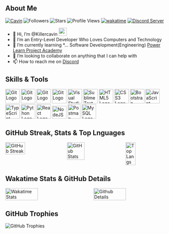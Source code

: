 <!-- Killercavin@CalaTech -->

## About Me

[![Cavin](https://img.shields.io/badge/Cavin-<COLOR>.svg)](https://shields.io/)
![Followers](https://img.shields.io/github/followers/Killercavin?label=Follow&style=social&style=plastic)
![Stars](https://img.shields.io/github/stars/Killercavin?affiliations=OWNER%2CCOLLABORATOR&style=social&style=plastic&color=gold)
![Profile Views](https://komarev.com/ghpvc/?username=Killercavin&color=green&style=plastic)
[![wakatime](https://wakatime.com/badge/user/0a629113-4a07-4f00-baa2-ec03ce250a02.svg?style=plastic)](https://wakatime.com/@0a629113-4a07-4f00-baa2-ec03ce250a02)
[![Discord Server](https://img.shields.io/discord/950481728068263976?color=blueviolet&logo=Discord&style=plastic)](https://discord.gg/GnrKuFSaUC)
- 👋 Hi, I’m @Killercavin <img src="https://emojis.slackmojis.com/emojis/images/1588315024/8823/hyperkitty.gif?1588315024" width="25"></h3>
- 👀 I’m an Entry-Level Developer Who Loves Computers and Technology
- 🌱 I’m currently learning *... Software Development(Engineering) [Power Learn Project Academy](https://plpacademy.powerlearnproject.org/)
- 💞️ I’m looking to collaborate on anything that I can help with
- 📫 How to reach me on [Discord](https://discordapp.com/users/Killercavin)

## Skills & Tools
<a href="https://git-scm.com/" target="_blank"><img src="https://skillicons.dev/icons?i=git" alt="Git Logo" width="45" height="auto"></a>
<a href="https://github.com/" target="_blank"><img src="https://skillicons.dev/icons?i=github" alt="Git Logo" width="45" height="auto"></a>
<a href="https://gitlab.com/" target="_blank"><img src="https://skillicons.dev/icons?i=gitlab" alt="Git Logo" width="45" height="auto"></a>
<a href="https://bitbucket.com/" target="_blank"><img src="https://skillicons.dev/icons?i=bitbucket" alt="Git Logo" width="45" height="auto"></a>
<a href="https://code.visualstudio.com/" target="_blank"><img src="https://skillicons.dev/icons?i=vscode" alt="Visual Studio Code Logo" width="45" height="auto"></a>
<a href="https://sublimetext.com/" target="_blank"><img src="https://skillicons.dev/icons?i=sublime" alt="Sublime Text Logo" width="45" height="auto"></a>
<a href="https://w3.org/html/" target="_blank"><img src="https://skillicons.dev/icons?i=html" alt="HTML5 Logo" width="45" height="auto"></a>
<a href="https://w3schools.com/css/" target="_blank"><img src="https://skillicons.dev/icons?i=css" alt="CSS3 Logo" width="45" height="auto"></a>
<a href="https://getbootstrap.com" target="_blank"><img src="https://skillicons.dev/icons?i=bootstrap" alt="Bootstrap Logo" width="45" height="auto"></a>
<a href="https://developer.mozilla.org/en-US/docs/Web/JavaScript" target="_blank"><img src="https://skillicons.dev/icons?i=javascript" alt="JavaScript Logo" width="45" height="auto"></a>
<a href="https://typescriptlang.org/" target="_blank"><img src="https://skillicons.dev/icons?i=typescript" alt="TypeScript Logo" width="45" height="auto"></a>
<a href="https://python.org/" target="_blank"><img src="https://skillicons.dev/icons?i=python" alt="Python Logo" width="45" height="auto"></a>
<a href="https://reactjs.org/" target="_blank"><img src="https://skillicons.dev/icons?i=react" alt="React Logo" width="45" height="auto"></a>
</a><a href="https://nodejs.org/" target="_blank"><img src="https://skillicons.dev/icons?i=nodejs" alt="NodeJS Logo" width="45" height="40"></a>
</a><a href="https://postman.com/" target="_blank"><img src="https://skillicons.dev/icons?i=postman" alt="Postman Logo" width="40" height="45"></a>
<a href="https://mysql.com/" target="_blank"><img src="https://skillicons.dev/icons?i=mysql" alt="MySQL Logo" width="45" height="ato"></a>

## GitHub Streak, Stats & Top Lnguages
<p style="display: flex; justify-content: space-between;" float="left">
  <img src="https://github-readme-streak-stats.herokuapp.com/?user=Killercavin&theme=outrun" alt="GitHub Streak" style="width: 35%; height: auto;">
  <img src="https://github-readme-stats.vercel.app/api?username=Killercavin&show_icons=true&theme=algolia" alt="GitHub Stats" style="width: 33%; height: auto;">
  <img src="https://github-readme-stats.vercel.app/api/top-langs/?username=Killercavin&theme=yeblu&limit=15&layout=compact" alt="Top Langs" style="width: 25%; height: auto;"/>
</p>

## Wakatime Stats & GitHub Details
<p style="display: flex; justify-content: space-between;" float="left">
<img src="https://github-readme-stats.vercel.app/api/wakatime?username=Killercavin&hide_border=true&layout=compact&hide_title=false&langs_count=15&range=all_time&theme=blue-green" alt="Wakatime Stats" style="width: 45%; height: auto;"/>
<img src="https://github-profile-summary-cards.vercel.app/api/cards/profile-details?username=Killercavin&theme=tokyonight" alt="Github Details" style="width: 45%; height: auto;">
</p>

## GitHub Trophies
![GitHub Trophies](https://github-profile-trophy.vercel.app/?username=Killercavin&row=1&column=10)

<!-- End -->